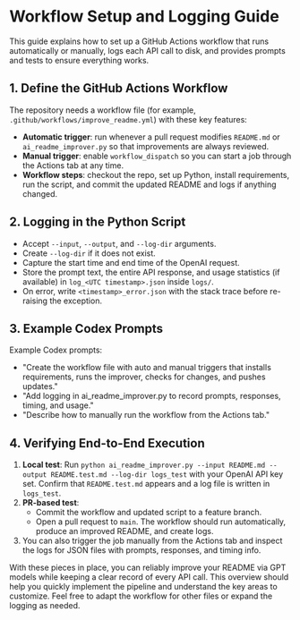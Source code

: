 # Workflow Setup and Logging Guide

This guide explains how to set up a GitHub Actions workflow that runs automatically or manually, logs each API call to disk, and provides prompts and tests to ensure everything works.

## 1. Define the GitHub Actions Workflow

The repository needs a workflow file (for example, `.github/workflows/improve_readme.yml`) with these key features:

- **Automatic trigger**: run whenever a pull request modifies `README.md` or `ai_readme_improver.py` so that improvements are always reviewed.
- **Manual trigger**: enable `workflow_dispatch` so you can start a job through the Actions tab at any time.
- **Workflow steps**: checkout the repo, set up Python, install requirements, run the script, and commit the updated README and logs if anything changed.
## 2. Logging in the Python Script

- Accept `--input`, `--output`, and `--log-dir` arguments.
- Create `--log-dir` if it does not exist.
- Capture the start time and end time of the OpenAI request.
- Store the prompt text, the entire API response, and usage statistics (if available) in `log_<UTC timestamp>.json` inside `logs/`.
- On error, write `<timestamp>_error.json` with the stack trace before re-raising the exception.

## 3. Example Codex Prompts


Example Codex prompts:
- "Create the workflow file with auto and manual triggers that installs requirements, runs the improver, checks for changes, and pushes updates."
- "Add logging in ai_readme_improver.py to record prompts, responses, timing, and usage."
- "Describe how to manually run the workflow from the Actions tab."
## 4. Verifying End-to-End Execution

1. **Local test**: Run `python ai_readme_improver.py --input README.md --output README.test.md --log-dir logs_test` with your OpenAI API key set. Confirm that `README.test.md` appears and a log file is written in `logs_test`.
2. **PR-based test**:
   - Commit the workflow and updated script to a feature branch.
   - Open a pull request to `main`. The workflow should run automatically, produce an improved README, and create logs.
3. You can also trigger the job manually from the Actions tab and inspect the logs for JSON files with prompts, responses, and timing info.

With these pieces in place, you can reliably improve your README via GPT models while keeping a clear record of every API call.
This overview should help you quickly implement the pipeline and understand the key areas to customize. Feel free to adapt the workflow for other files or expand the logging as needed.
